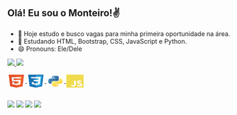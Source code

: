 ## Olá! Eu sou o Monteiro!✌

- 🔭 Hoje estudo e busco vagas para minha primeira oportunidade na área.
- 🌱 Estudando HTML, Bootstrap, CSS, JavaScript e Python.
- 😄 Pronouns: Ele/Dele

<div>
  <a href="https://beacons.ai/MonteiroGitHub">
  <img height="180em" src="https://github-readme-stats.vercel.app/api?username=MonteiroGitHub&show_icons=true&theme=dracule&include_all_commits=true&count_private=true"/>
  <img height="180em" src="https://github-readme-stats.vercel.app/api/top-langs/?username=MonteiroGitHub&layout=compact&langs_count=16&theme=dracule"/>
</div>
<div style="display: inline_block"><br>
 
  <img align="center" alt="Monteiro-HTML" height="30" width="40" src="https://raw.githubusercontent.com/devicons/devicon/master/icons/html5/html5-original.svg">
  <img align="center" alt="Monteiro-CSS" height="30" width="40" src="https://raw.githubusercontent.com/devicons/devicon/master/icons/css3/css3-original.svg">
  <img align="center" alt="Rafa-Python" height="30" width="40" src="https://raw.githubusercontent.com/devicons/devicon/master/icons/python/python-original.svg">
  <img align="center" alt="Rafa-Js" height="30" width="40" src="https://raw.githubusercontent.com/devicons/devicon/master/icons/javascript/javascript-plain.svg">
  
</div>
  
  ##
  
  <div>
 
  <a href="https://instagram.com/_joaomonteiro00" target="_blank"><img src="https://img.shields.io/badge/-Instagram-%23E4405F?style=for-the-badge&logo=instagram&logoColor=white" target="_blank"></a>
 <a href="https://https://https://discord.gg/dZm5MafeFX" target="_blank"><img src="https://img.shields.io/badge/Discord-7289DA?style=for-the-badge&logo=discord&logoColor=white" target="_blank"></a> 
  <a href = "mailto:joaomonteiropedro00@gmail.com"><img src="https://img.shields.io/badge/Gmail-D14836?style=for-the-badge&logo=gmail&logoColor=white" target="_blank"></a>
    <a href="https://www.linkedin.com/in/joaomonteiro00/" target="_blank"><img src="https://img.shields.io/badge/-LinkedIn-%230077B5?style=for-the-badge&logo=linkedin&logoColor=white" target="_blank"></a> 
